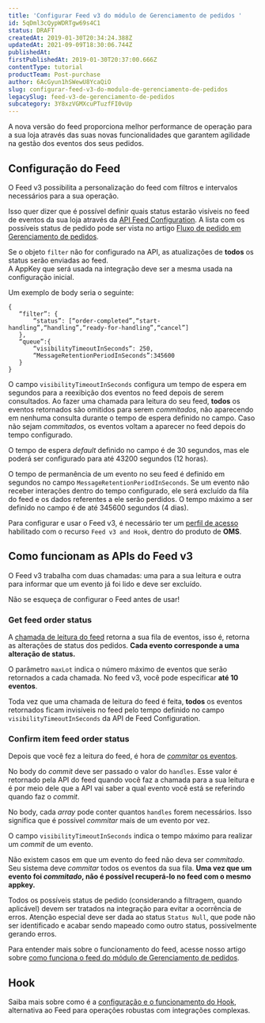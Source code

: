 ```yaml
---
title: 'Configurar Feed v3 do módulo de Gerenciamento de pedidos '
id: 5qDml3cQypWDRTgw69s4C1
status: DRAFT
createdAt: 2019-01-30T20:34:24.388Z
updatedAt: 2021-09-09T18:30:06.744Z
publishedAt: 
firstPublishedAt: 2019-01-30T20:37:00.666Z
contentType: tutorial
productTeam: Post-purchase
author: 6AcGyun1hSWewU8YcaQiO
slug: configurar-feed-v3-do-modulo-de-gerenciamento-de-pedidos
legacySlug: feed-v3-de-gerenciamento-de-pedidos
subcategory: 3Y8xzVGMXcuPTuzfFI0vUp
---
```


A nova versão do feed proporciona melhor performance de operação para a sua loja através das suas novas funcionalidades que garantem agilidade na gestão dos eventos dos seus pedidos. 

## Configuração do Feed

O Feed v3 possibilita a personalização do feed com filtros e intervalos necessários para a sua operação.

Isso quer dizer que é possível definir quais status estarão visíveis no feed de eventos da sua loja através da [API Feed Configuration](https://developers.vtex.com/reference/feed-v3#feedconfiguration). A lista com os possíveis status de pedido pode ser vista no artigo [Fluxo de pedido em Gerenciamento de pedidos](https://help.vtex.com/pt/tutorial/fluxo-de-pedido/#entendendo-os-status).

<div class="alert alert-info">
Se o objeto <code>filter</code> não for configurado na API, as atualizações de <strong>todos</strong> os status serão enviadas ao feed. 
</div>

<div class="alert alert-info"> 
A AppKey que será usada na integração deve ser a mesma usada na configuração inicial.
</div>

Um exemplo de body seria o seguinte:

```
{
   “filter”: {
       “status”: [“order-completed”,“start-handling”,“handling”,“ready-for-handling”,“cancel”]
   },
   “queue”:{
       “visibilityTimeoutInSeconds”: 250,
       “MessageRetentionPeriodInSeconds”:345600
   }
}

```

O campo `visibilityTimeoutInSeconds` configura um tempo de espera em segundos para a reexibição dos eventos no feed depois de serem consultados. Ao fazer uma chamada para leitura do seu feed, __todos__ os eventos retornados são omitidos para serem _commitados_, não aparecendo em nenhuma consulta durante o tempo de espera definido no campo. Caso não sejam _commitados_, os eventos voltam a aparecer no feed depois do tempo configurado.

O tempo de espera _default_ definido no campo é de 30 segundos, mas ele poderá ser configurado para até 43200 segundos (12 horas).

O tempo de permanência de um evento no seu feed é definido em segundos no campo `MessageRetentionPeriodInSeconds`. Se um evento não receber interações dentro do tempo configurado, ele será excluído da fila do feed e os dados referentes a ele serão perdidos. O tempo máximo a ser definido no campo é de até 345600 segundos (4 dias). 

<div class="alert alert-info">
Para configurar e usar o Feed v3, é necessário ter um <a href="https://help.vtex.com/pt/tutorial/perfis-de-acesso--7HKK5Uau2H6wxE1rH5oRbc?locale=pt">perfil de acesso</a> habilitado com o recurso <code>Feed v3 and Hook</code>, dentro do produto de <strong>OMS</strong>. 
</div>

## Como funcionam as APIs do Feed v3

O Feed v3 trabalha com duas chamadas: uma para a sua leitura e outra para informar que um evento já foi lido e deve ser excluído.

<div class="alert alert-warning"> 
Não se esqueça de configurar o Feed antes de usar!
</div>

### Get feed order status

A [chamada de leitura do feed](https://developers.vtex.com/reference/feed-v3#getfeedorderstatus1) retorna a sua fila de eventos, isso é, retorna as alterações de status dos pedidos. __Cada evento corresponde a uma alteração de status.__

O parâmetro `maxLot` indica o número máximo de eventos que serão retornados a cada chamada. No feed v3, você pode especificar __até 10 eventos__. 

<div class="alert alert-warning">
Toda vez que uma chamada de leitura do feed é feita, <strong>todos</strong> os eventos retornados ficam invisíveis no feed pelo tempo definido no campo <code>visibilityTimeoutInSeconds</code> da API de Feed Configuration.
</div> 

### Confirm item feed order status

Depois que você fez a leitura do feed, é hora de [_commitar_ os eventos](https://developers.vtex.com/reference/feed-v3#commititemfeedorderstatus).

No body do _commit_ deve ser passado o valor do `handles`. Esse valor é retornado pela API do feed quando você faz a chamada para a sua leitura e é por meio dele que a API vai saber a qual evento você está se referindo quando faz o _commit_. 

No body, cada _array_ pode conter quantos `handles` forem necessários. Isso significa que é possível _commitar_ mais de um evento por vez.

<div class="alert alert-info">
O campo <code>visibilityTimeoutInSeconds</code> indica o tempo máximo para realizar um <i>commit</i> de um evento. 
</div> 

Não existem casos em que um evento do feed não deva ser _commitado_. Seu sistema deve _commitar_ todos os eventos da sua fila. __Uma vez que um evento foi _commitado_, não é possível recuperá-lo no feed com o mesmo appkey.__

<div class="alert alert-warning">
Todos os possíveis status de pedido (considerando a filtragem, quando aplicável) devem ser tratados na integração para evitar a ocorrência de erros. Atenção especial deve ser dada ao status <code>Status Null</code>, que pode não ser identificado e acabar sendo mapeado como outro status, possivelmente gerando erros.
</div> 

Para entender mais sobre o funcionamento do feed, acesse nosso artigo sobre [como funciona o feed do módulo de Gerenciamento de pedidos](https://help.vtex.com/pt/tutorial/como-funciona-o-feed-v3-do-modulo-de-gerenciamento-de-pedidos--5SzSKee2f666YCoWkm0eQC).

## Hook

Saiba mais sobre como é a [configuração e o funcionamento do Hook](https://help.vtex.com/pt/tutorial/configurar-hook-do-feed-v3--6JkYQpIlU8ptysUiGIp4Px), alternativa ao Feed para operações robustas com integrações complexas.

